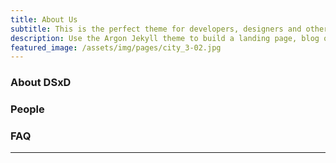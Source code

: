 ```yaml
---
title: About Us
subtitle: This is the perfect theme for developers, designers and other creatives.
description: Use the Argon Jekyll theme to build a landing page, blog or complete website.
featured_image: /assets/img/pages/city_3-02.jpg
---
```


### About DSxD

### People

### FAQ

<!-- {% include components/teams/team-carousel-1.html %}
 -->
---

<!-- {% include components/teams/team-carousel-2.html %} -->

<!-- ---
```components/teams/team-carousel-3.html ```
{% include components/teams/team-carousel-3.html %}

---
```components/teams/team-carousel-4.html ```
{% include components/teams/team-carousel-4.html %}

---
```components/teams/team-carousel-5.html ```
{% include components/teams/team-carousel-5.html %} -->